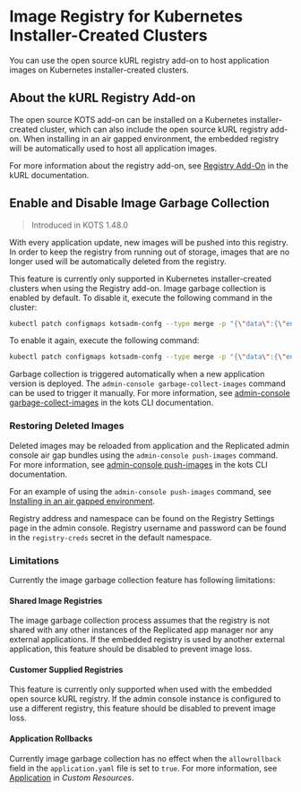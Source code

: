 # Image Registry for Kubernetes Installer-Created Clusters

You can use the open source kURL registry add-on to host application images on Kubernetes installer-created clusters.

## About the kURL Registry Add-on

The open source KOTS add-on can be installed on a Kubernetes installer-created cluster, which can also include the open source kURL registry add-on.
When installing in an air gapped environment, the embedded registry will be automatically used to host all application images.

For more information about the registry add-on, see [Registry Add-On](https://kurl.sh/docs/add-ons/registry) in the kURL documentation.

## Enable and Disable Image Garbage Collection

> Introduced in KOTS 1.48.0

With every application update, new images will be pushed into this registry.
In order to keep the registry from running out of storage, images that are no longer used will be automatically deleted from the registry.

This feature is currently only supported in Kubernetes installer-created clusters when using the Registry add-on.
Image garbage collection is enabled by default. To disable it, execute the following command in the cluster:

```bash
kubectl patch configmaps kotsadm-confg --type merge -p "{\"data\":{\"enable-image-deletion\":\"false\"}}"
```

To enable it again, execute the following command:
```bash
kubectl patch configmaps kotsadm-confg --type merge -p "{\"data\":{\"enable-image-deletion\":\"true\"}}"
```

Garbage collection is triggered automatically when a new application version is deployed.
The `admin-console garbage-collect-images` command can be used to trigger it manually. For more information, see [admin-console garbage-collect-images](../reference/kots-cli-admin-console-garbage-collect-images/) in the kots CLI documentation.

### Restoring Deleted Images
Deleted images may be reloaded from application and the Replicated admin console air gap bundles using the `admin-console push-images` command. For more information, see [admin-console push-images](../reference/kots-cli-admin-console-push-images/) in the kots CLI documentation.

For an example of using the `admin-console push-images` command, see [Installing in an air gapped environment](installing-existing-cluster-airgapped).

Registry address and namespace can be found on the Registry Settings page in the admin console.
Registry username and password can be found in the `registry-creds` secret in the default namespace.

### Limitations
Currently the image garbage collection feature has following limitations:

#### Shared Image Registries
The image garbage collection process assumes that the registry is not shared with any other instances of the Replicated app manager nor any external applications.
If the embedded registry is used by another external application, this feature should be disabled to prevent image loss.

#### Customer Supplied Registries
This feature is currently only supported when used with the embedded open source kURL registry.
If the admin console instance is configured to use a different registry, this feature should be disabled to prevent image loss.

#### Application Rollbacks
Currently image garbage collection has no effect when the `allowrollback` field in the `application.yaml` file is set to `true`. For more information, see [Application](../reference/custom-resource-application) in _Custom Resources_.

